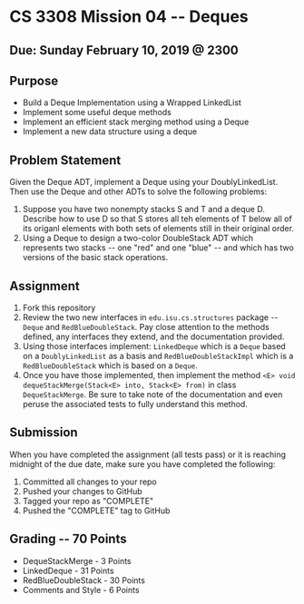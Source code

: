 # CS 3308 Mission 04 -- Deques

## Due: Sunday February 10, 2019 @ 2300

## Purpose
* Build a Deque Implementation using a Wrapped LinkedList
* Implement some useful deque methods
* Implement an efficient stack merging method using a Deque
* Implement a new data structure using a deque

## Problem Statement
Given the Deque ADT, implement a Deque using your DoublyLinkedList. Then use the Deque and other ADTs to solve the following problems:

1. Suppose you have two nonempty stacks S and T and a deque D. Describe how to use D so that S stores all teh elements of T below all of its origanl elements with both sets of elements still in their original order.
2. Using a Deque to design a two-color DoubleStack ADT which represents two stacks -- one "red" and one "blue" -- and which has two versions of the basic stack operations.

## Assignment
1. Fork this repository
2. Review the two new interfaces in `edu.isu.cs.structures` package -- `Deque` and `RedBlueDoubleStack`. Pay close attention to the methods defined, any interfaces they extend, and the documentation provided.
3. Using those interfaces implement: `LinkedDeque` which is a `Deque` based on a `DoublyLinkedList` as a basis and `RedBlueDoubleStackImpl` which is a `RedBlueDoubleStack` which is based on a `Deque`.
4. Once you have those implemented, then implement the method `<E> void dequeStackMerge(Stack<E> into, Stack<E> from)` in class `DequeStackMerge`. Be sure to take note of the documentation and even peruse the associated tests to fully understand this method.

## Submission
When you have completed the assignment (all tests pass) or it is reaching midnight of the due date, make sure you have completed the following:
1. Committed all changes to your repo
2. Pushed your changes to GitHub
3. Tagged your repo as "COMPLETE"
4. Pushed the "COMPLETE" tag to GitHub

## Grading -- 70 Points
* DequeStackMerge - 3 Points
* LinkedDeque - 31 Points
* RedBlueDoubleStack - 30 Points
* Comments and Style - 6 Points
